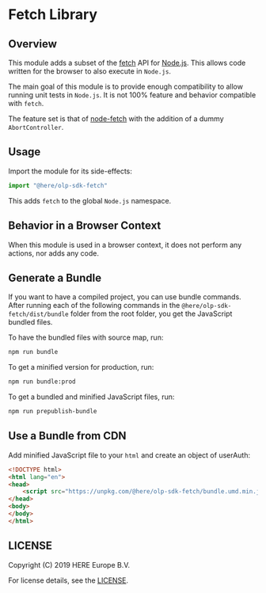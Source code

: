 # Fetch Library

## Overview

This module adds a subset of the [fetch](https://fetch.spec.whatwg.org/) API for [Node.js](https://nodejs.org/). This allows code written for the browser to also execute in `Node.js`.

The main goal of this module is to provide enough compatibility to allow running unit tests in `Node.js`. It is not 100% feature and behavior compatible with `fetch`.

The feature set is that of [node-fetch](https://www.npmjs.com/package/node-fetch) with the addition of a dummy `AbortController`.

## Usage

Import the module for its side-effects:

```JavaScript
import "@here/olp-sdk-fetch"
```

This adds `fetch` to the global `Node.js` namespace.

## Behavior in a Browser Context

When this module is used in a browser context, it does not perform any actions, nor adds any code.

## Generate a Bundle

If you want to have a compiled project, you can use bundle commands. After running each of the following commands in the `@here/olp-sdk-fetch/dist/bundle` folder from the root folder, you get the JavaScript bundled files.

To have the bundled files with source map, run:

```sh
npm run bundle
```

To get a minified version for production, run:

```sh
npm run bundle:prod
```

To get a bundled and minified JavaScript files, run:

```sh
npm run prepublish-bundle
```

## Use a Bundle from CDN

Add minified JavaScript file to your `html` and create an object of userAuth:

```html
<!DOCTYPE html>
<html lang="en">
<head>
    <script src="https://unpkg.com/@here/olp-sdk-fetch/bundle.umd.min.js"></script>
</head>
<body>
</body>
</html>
```

## LICENSE

Copyright (C) 2019 HERE Europe B.V.

For license details, see the [LICENSE](LICENSE).

